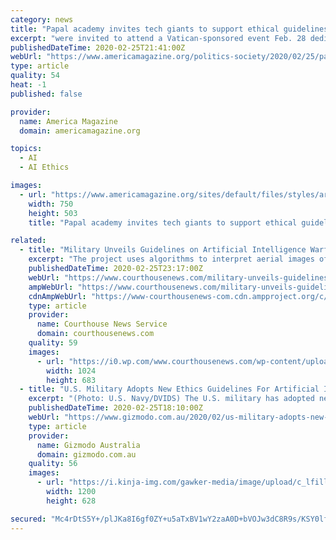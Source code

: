 ```yaml
---
category: news
title: "Papal academy invites tech giants to support ethical guidelines for AI"
excerpt: "were invited to attend a Vatican-sponsored event Feb. 28 dedicated to \"human-centric artificial intelligence\" and to sign a joint \"Call for AI Ethics.\" The appeal will ask that particular \"ethical principles be present in AI products that they develop, sell and use,\" Father Paolo Benanti, a papal academy member and Third Order Regular of St ..."
publishedDateTime: 2020-02-25T21:41:00Z
webUrl: "https://www.americamagazine.org/politics-society/2020/02/25/papal-academy-invites-tech-giants-support-ethical-guidelines-ai"
type: article
quality: 54
heat: -1
published: false

provider:
  name: America Magazine
  domain: americamagazine.org

topics:
  - AI
  - AI Ethics

images:
  - url: "https://www.americamagazine.org/sites/default/files/styles/article_image_750_x_503_/public/main_image/20200225T0938-34325-CNS-LIFE-ACADEMY-AI_800.jpg.png?itok=dMiW0Wd3"
    width: 750
    height: 503
    title: "Papal academy invites tech giants to support ethical guidelines for AI"

related:
  - title: "Military Unveils Guidelines on Artificial Intelligence Warfare"
    excerpt: "The project uses algorithms to interpret aerial images of war zones or conflict areas, one of many recent military developments that involve AI. Among the five general principles listed in the new Defense Department ethics guidelines is one that requires AI to be “governable,” meaning the automated technology can be stopped if unintended ..."
    publishedDateTime: 2020-02-25T23:17:00Z
    webUrl: "https://www.courthousenews.com/military-unveils-guidelines-on-artificial-intelligence-warfare/"
    ampWebUrl: "https://www.courthousenews.com/military-unveils-guidelines-on-artificial-intelligence-warfare/amp/"
    cdnAmpWebUrl: "https://www-courthousenews-com.cdn.ampproject.org/c/s/www.courthousenews.com/military-unveils-guidelines-on-artificial-intelligence-warfare/amp/"
    type: article
    provider:
      name: Courthouse News Service
      domain: courthousenews.com
    quality: 59
    images:
      - url: "https://i0.wp.com/www.courthousenews.com/wp-content/uploads/2020/02/pentagon.jpg?fit=1024%2C683&ssl=1"
        width: 1024
        height: 683
  - title: "U.S. Military Adopts New Ethics Guidelines For Artificial Intelligence"
    excerpt: "(Photo: U.S. Navy/DVIDS) The U.S. military has adopted new ethics guidelines for the use of artificial intelligence in its futuristic robot tanks and smart weapons systems, according to a new press release by the U.S. Department of Defence. And at least one outside expert is actually impressed with the result, provided the Pentagon adheres to ..."
    publishedDateTime: 2020-02-25T18:10:00Z
    webUrl: "https://www.gizmodo.com.au/2020/02/us-military-adopts-new-ethics-guidelines-for-artificial-intelligence/"
    type: article
    provider:
      name: Gizmodo Australia
      domain: gizmodo.com.au
    quality: 56
    images:
      - url: "https://i.kinja-img.com/gawker-media/image/upload/c_lfill,w_1200,h_628,q_90/n3ocpw7lykcjzz19cqbs.jpg"
        width: 1200
        height: 628

secured: "Mc4rDtS5Y+/plJKa8I6gf0ZY+u5aTxBV1wY2zaA0D+bVOJw3dC8R9s/KSY0lf/Fc41P+rimwhu1tUIf7jYEeFjXaEsnI4k3PoBcSqH9U7dWBGTADtIm6bx/AWQEaXsw8EqQ5Bw4Rzj2IU2s7XpLW5aEaxZRq5MwR7vQHZME76kN9JnnV7V17DPzv+J5SriS0XHRArrJkczZeK8IHnZIqjFuT3NK8+6reeArT61cLKoVjquSErTajIVtw5lJ9q4XUmXkla3YSZPq+7jOYpPprq6SEFJP2PWq8G7T70mBLKDxwo08fo8w1KhbKABfXL6sJ;espQhzwh9RTqKssCwZTIHw=="
---
```


